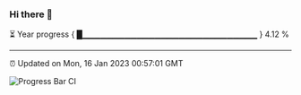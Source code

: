 ### Hi there 👋

⏳ Year progress { █▁▁▁▁▁▁▁▁▁▁▁▁▁▁▁▁▁▁▁▁▁▁▁▁▁▁▁▁▁ } 4.12 %

---

⏰ Updated on Mon, 16 Jan 2023 00:57:01 GMT

![Progress Bar CI](https://github.com/liununu/liununu/workflows/Progress%20Bar%20CI/badge.svg)
